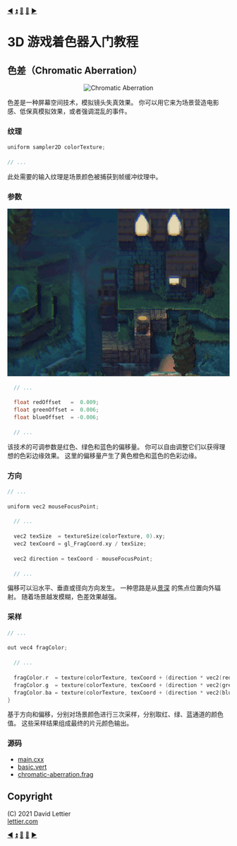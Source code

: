 [:arrow_backward:](motion-blur.md)
[:arrow_double_up:](../README.md)
[:arrow_up_small:](#)
[:arrow_down_small:](#copyright)
[:arrow_forward:](screen-space-reflection.md)

# 3D 游戏着色器入门教程

## 色差（Chromatic Aberration）

<p align="center">
<img src="../resources/images/bawgERm.gif" alt="Chromatic Aberration" title="Chromatic Aberration">
</p>

色差是一种屏幕空间技术，模拟镜头失真效果。
你可以用它来为场景营造电影感、低保真模拟效果，或者强调混乱的事件。

### 纹理

```c
uniform sampler2D colorTexture;

// ...
```

此处需要的输入纹理是场景颜色被捕获到帧缓冲纹理中。

### 参数

<p align="center">
<img src="../resources/images/fNpMaPL.gif" alt="Chromatic Aberration" title="Chromatic Aberration">
</p>

```c
  // ...

  float redOffset   =  0.009;
  float greenOffset =  0.006;
  float blueOffset  = -0.006;

  // ...
```

该技术的可调参数是红色、绿色和蓝色的偏移量。
你可以自由调整它们以获得理想的色彩边缘效果。
这里的偏移量产生了黄色橙色和蓝色的色彩边缘。

### 方向

```c
// ...

uniform vec2 mouseFocusPoint;

  // ...

  vec2 texSize  = textureSize(colorTexture, 0).xy;
  vec2 texCoord = gl_FragCoord.xy / texSize;

  vec2 direction = texCoord - mouseFocusPoint;

  // ...
```

偏移可以沿水平、垂直或径向方向发生。
一种思路是从[景深](depth-of-field.md) 的焦点位置向外辐射。
随着场景越发模糊，色差效果越强。


### 采样

```c
// ...

out vec4 fragColor;

  // ...

  fragColor.r  = texture(colorTexture, texCoord + (direction * vec2(redOffset  ))).r;
  fragColor.g  = texture(colorTexture, texCoord + (direction * vec2(greenOffset))).g;
  fragColor.ba = texture(colorTexture, texCoord + (direction * vec2(blueOffset ))).ba;
}
```

基于方向和偏移，分别对场景颜色进行三次采样，分别取红、绿、蓝通道的颜色值。
这些采样结果组成最终的片元颜色输出。

### 源码

- [main.cxx](../demonstration/src/main.cxx)
- [basic.vert](../demonstration/shaders/vertex/basic.vert)
- [chromatic-aberration.frag](../demonstration/shaders/fragment/chromatic-aberration.frag)

## Copyright

(C) 2021 David Lettier
<br>
[lettier.com](https://www.lettier.com)

[:arrow_backward:](motion-blur.md)
[:arrow_double_up:](../README.md)
[:arrow_up_small:](#)
[:arrow_down_small:](#copyright)
[:arrow_forward:](screen-space-reflection.md)
